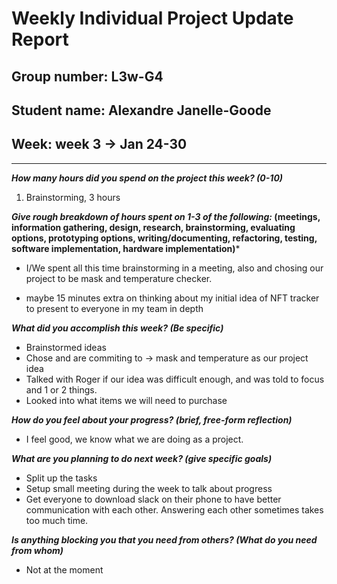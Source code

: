 # Weekly Individual Project Update Report

## Group number: L3w-G4

## Student name: Alexandre Janelle-Goode

## Week: week 3 -> Jan 24-30

---

***How many hours did you spend on the project this week? (0-10)***

1. Brainstorming, 3 hours

***Give rough breakdown of hours spent on 1-3 of the following:* (meetings, information gathering, design, research, brainstorming, evaluating options, prototyping options, writing/documenting, refactoring, testing, software implementation, hardware implementation)***

- I/We spent all this time brainstorming in a meeting, also and chosing our project to be mask and temperature checker.

- maybe 15 minutes extra on thinking about my initial idea of NFT tracker to present to everyone in my team in depth

***What did you accomplish this week? (Be specific)***
- Brainstormed ideas
- Chose and are commiting to -> mask and temperature as our project idea
- Talked with Roger if our idea was difficult enough, and was told to focus and 1 or 2 things.
- Looked into what items we will need to purchase

***How do you feel about your progress? (brief, free-form reflection)***
- I feel good, we know what we are doing as a project.

***What are you planning to do next week? (give specific goals)***
- Split up the tasks
- Setup small meeting during the week to talk about progress
- Get everyone to download slack on their phone to have better communication with each other. Answering each other sometimes takes too much time.

***Is anything blocking you that you need from others? (What do you need from whom)***
- Not at the moment
